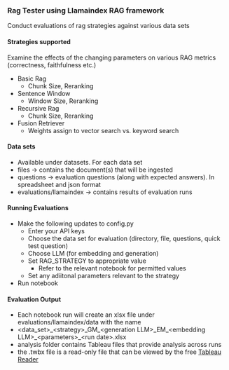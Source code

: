### Rag Tester using Llamaindex RAG framework ###

Conduct evaluations of rag strategies against various data sets

#### Strategies supported ####
Examine the effects of the changing parameters on various RAG metrics (correctness, faithfulness etc.)
- Basic Rag
  - Chunk Size, Reranking
- Sentence Window
  - Window Size, Reranking
- Recursive Rag
  - Chunk Size, Reranking
- Fusion Retriever
  - Weights assign to vector search vs. keyword search

#### Data sets ####
- Available under datasets. For each data set
- files -> contains the document(s) that will be ingested
- questions -> evaluation questions (along with expected answers). In spreadsheet and json format
- evaluations/llamaindex -> contains results of evaluation runs

#### Running Evaluations ####
- Make the following updates to config.py
    - Enter your API keys
    - Choose the data set for evaluation (directory, file, questions, quick test question)
    - Choose LLM (for embedding and generation)
    - Set RAG_STRATEGY to appropriate value
        - Refer to the relevant notebook for permitted values
    - Set any adiitonal parameters relevant to the strategy
- Run notebook

#### Evaluation Output ####
- Each notebook run will create an xlsx file under evaluations/llamaindex/data with the name
- \<data_set\>\_\<strategy\>\_GM\_\<generation LLM\>\_EM\_\<embedding LLM\>\_\<parameters\>\_\<run date\>.xlsx
- analysis folder contains Tableau files that provide analysis across runs
- the .twbx file is a read-only file that can be viewed by the free [Tableau Reader](https://www.tableau.com/products/reader)
